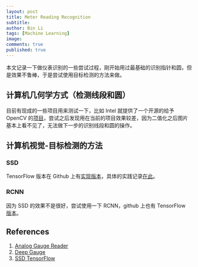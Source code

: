 ```yaml
---
layout: post
title: Meter Reading Recognition
subtitle:
author: Bin Li
tags: [Machine Learning]
image: 
comments: true
published: true
---
```


本文记录一下做仪表识别的一些尝试过程，刚开始用过最基础的识别指针和圆，但是效果不鲁棒，于是尝试使用目标检测的方法来做。

## 计算机几何学方式（检测线段和圆）
目前有现成的一些项目用来测试一下，比如 Intel 就提供了一个开源的给予 OpenCV 的[项目](https://github.com/intel-iot-devkit/python-cv-samples/tree/master/examples/analog-gauge-reader)，尝试之后发现用在当前的项目效果较差，因为二值化之后图片基本上看不见了，无法做下一步的识别线段和圆的操作。

## 计算机视觉-目标检测的方法
### SSD
TensorFlow 版本在 Github 上有[实现版本](https://github.com/balancap/SSD-Tensorflow)，具体的实践记录[在此](https://binlidaily.github.io/2018-09-29-single-shot-multibox-detector/)。

### RCNN
因为 SSD 的效果不是很好，尝试使用一下 RCNN，github 上也有 TensorFlow [版本](https://github.com/endernewton/tf-faster-rcnn)。

## References
1. [Analog Gauge Reader](https://github.com/intel-iot-devkit/python-cv-samples/tree/master/examples/analog-gauge-reader)
2. [Deep Gauge](https://github.com/oci-labs/deep-gauge)
3. [SSD TensorFlow](https://binlidaily.github.io/2018-09-29-single-shot-multibox-detector/)
